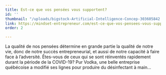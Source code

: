 ```yaml
---
title: Est-ce que vos pensées vous supportent?
id: ''
thumbnail: "/uploads/bigstock-Artificial-Intelligence-Concep-303605842.jpg"
link: https://mindset-entrepreneur.com/est-ce-que-vos-pensees-vous-supportent/?fbclid=IwAR00bLPIKKzwe1cd4kdeIT-uriQzxDfG_RR9dD-dhQSReQu-Mjo5RkKqp5w
order: 2

---
```

La qualité de nos pensées détermine en grande partie la qualité de notre vie, donc de notre succès entrepreneurial, et aussi de notre capacité à faire face à l’adversité. Êtes-vous de ceux qui se sont réinventés rapidement durant la période de la COVID-19? Pur Vodka, une belle entreprise québécoise a modifié ses lignes pour produire du désinfectant à main...